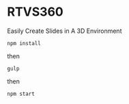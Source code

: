 # RTVS360
Easily Create Slides in A 3D Environment

`npm install`

then

`gulp`

then 

`npm start`
